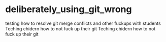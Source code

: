 # deliberately_using_git_wrong
testing how to resolve git merge conflicts and other fuckups with students Teching chidern how to not fuck up their git
Teching chidern how to not fuck up their git
